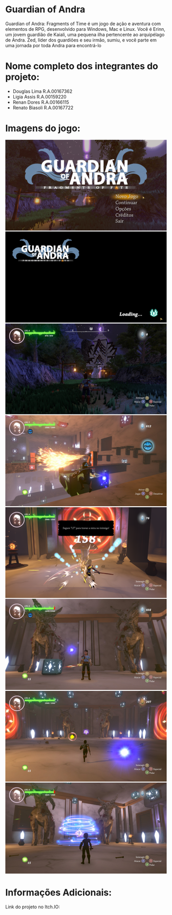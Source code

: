 # Guardian of Andra

Guardian of Andra: Fragments of Time é um jogo de ação e aventura com elementos de RPG, desenvolvido para Windows, Mac e Linux. Você é Erinn, um jovem guardião de Kaiali, uma pequena ilha pertencente ao arquipélago de Andra. Zed, líder dos guardiões e seu irmão, sumiu, e você parte em uma jornada por toda Andra para encontrá-lo

# Nome completo dos integrantes do projeto:

* Douglas Lima R.A.00167362
* Ligia Assis R.A.00159220
* Renan Dores R.A.00166115
* Renato Biasoli R.A.00167722

# Imagens do jogo:

![](https://github.com/pucsp-jogosdigitais/tcc2017-guardian_of_andra/blob/master/Goa%20Screenshots/Menu.jpg)
![](https://github.com/pucsp-jogosdigitais/tcc2017-guardian_of_andra/blob/master/Goa%20Screenshots/Loading.png)
![](https://github.com/pucsp-jogosdigitais/tcc2017-guardian_of_andra/blob/master/Goa%20Screenshots/Gameplay1.jpg)
![](https://github.com/pucsp-jogosdigitais/tcc2017-guardian_of_andra/blob/master/Goa%20Screenshots/Gameplay14.jpg)
![](https://github.com/pucsp-jogosdigitais/tcc2017-guardian_of_andra/blob/master/Goa%20Screenshots/Gameplay5.png)
![](https://github.com/pucsp-jogosdigitais/tcc2017-guardian_of_andra/blob/master/Goa%20Screenshots/Gameplay10.jpg)
![](https://github.com/pucsp-jogosdigitais/tcc2017-guardian_of_andra/blob/master/Goa%20Screenshots/Flux.jpg)
![](https://github.com/pucsp-jogosdigitais/tcc2017-guardian_of_andra/blob/master/Goa%20Screenshots/Flux2.jpg)

# Informações Adicionais:

Link do projeto no Itch.IO:
